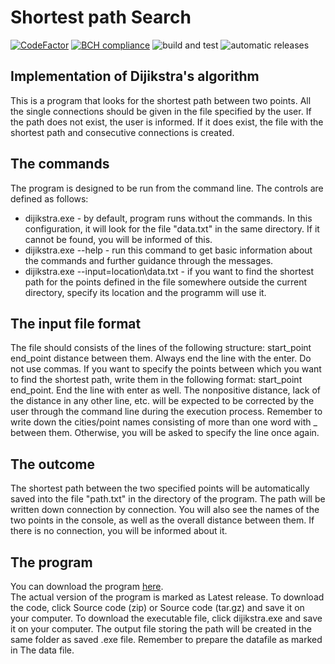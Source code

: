 # Shortest path Search
[![CodeFactor](https://www.codefactor.io/repository/github/amrukwa/shortest_path/badge)](https://www.codefactor.io/repository/github/amrukwa/shortest_path) [![BCH compliance](https://bettercodehub.com/edge/badge/amrukwa/shortest_path?branch=main)](https://bettercodehub.com/) ![build and test](https://github.com/amrukwa/shortest_path/workflows/build%20and%20test/badge.svg) ![automatic releases](https://github.com/amrukwa/shortest_path/workflows/automatic%20releases/badge.svg)  
## Implementation of Dijikstra's algorithm
This is a program that looks for the shortest path between two points. All the single connections should be given in the file specified by the user. If the path does not exist, the user is informed. If it does exist, the file with the shortest path and consecutive connections is created.
## The commands
The program is designed to be run from the command line. The controls are defined as follows:
* dijikstra.exe - by default, program runs without the commands. In this configuration, it will look for the file "data.txt" in the same directory. If it cannot be found, you will be informed of this.
* dijikstra.exe --help - run this command to get basic information about the commands and further guidance through the messages.
* dijikstra.exe --input=location\data.txt - if you want to find the shortest path for the points defined in the file somewhere outside the current directory, specify its location and the programm will use it.
## The input file format
The file should consists of the lines of the following structure: start_point end_point distance between them. Always end the line with the enter. Do not use commas. If you want to specify the points between which you want to find the shortest path, write them in the following format: start_point end_point. End the line with enter as well. The nonpositive distance, lack of the distance in any other line, etc. will be expected to be corrected by the user through the command line during the execution process. Remember to write down the cities/point names consisting of more than one word with _ between them. Otherwise, you will be asked to specify the line once again.
## The outcome
The shortest path between the two specified points will be automatically saved into the file "path.txt" in the directory of the program. The path will be written down connection by connection. You will also see the names of the two points in the console, as well as the overall distance between them. If there is no connection, you will be informed about it. 
## The program
You can download the program [here](https://github.com/amrukwa/shortest_path/releases).  
The actual version of the program is marked as Latest release. To download the code, click Source code (zip) or Source code (tar.gz) and save it on your computer. To download the executable file, click dijikstra.exe and save it on your computer. The output file storing the path will be created in the same folder as saved .exe file. Remember to prepare the datafile as marked in The data file.